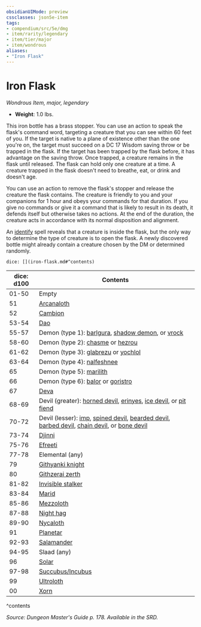 ```yaml
---
obsidianUIMode: preview
cssclasses: json5e-item
tags:
- compendium/src/5e/dmg
- item/rarity/legendary
- item/tier/major
- item/wondrous
aliases: 
- "Iron Flask"
---
```

# Iron Flask
*Wondrous Item, major, legendary*  

- **Weight**: 1.0 lbs.

This iron bottle has a brass stopper. You can use an action to speak the flask's command word, targeting a creature that you can see within 60 feet of you. If the target is native to a plane of existence other than the one you're on, the target must succeed on a DC 17 Wisdom saving throw or be trapped in the flask. If the target has been trapped by the flask before, it has advantage on the saving throw. Once trapped, a creature remains in the flask until released. The flask can hold only one creature at a time. A creature trapped in the flask doesn't need to breathe, eat, or drink and doesn't age.

You can use an action to remove the flask's stopper and release the creature the flask contains. The creature is friendly to you and your companions for 1 hour and obeys your commands for that duration. If you give no commands or give it a command that is likely to result in its death, it defends itself but otherwise takes no actions. At the end of the duration, the creature acts in accordance with its normal disposition and alignment.

An [identify](identify.md) spell reveals that a creature is inside the flask, but the only way to determine the type of creature is to open the flask. A newly discovered bottle might already contain a creature chosen by the DM or determined randomly.

`dice: [](iron-flask.md#^contents)`

| dice: d100 | Contents |
|------------|----------|
| 01-50 | Empty |
| 51 | [Arcanaloth](arcanaloth.md) |
| 52 | [Cambion](cambion.md) |
| 53-54 | [Dao](dao.md) |
| 55-57 | Demon (type 1): [barlgura](barlgura.md), [shadow demon](shadow-demon.md), or [vrock](vrock.md) |
| 58-60 | Demon (type 2): [chasme](chasme.md) or [hezrou](hezrou.md) |
| 61-62 | Demon (type 3): [glabrezu](glabrezu.md) or [yochlol](yochlol.md) |
| 63-64 | Demon (type 4): [nalfeshnee](nalfeshnee.md) |
| 65 | Demon (type 5): [marilith](marilith.md) |
| 66 | Demon (type 6): [balor](balor.md) or [goristro](goristro.md) |
| 67 | [Deva](deva.md) |
| 68-69 | Devil (greater): [horned devil](horned-devil.md), [erinyes](erinyes.md), [ice devil](ice-devil.md), or [pit fiend](pit-fiend.md) |
| 70-72 | Devil (lesser): [imp](imp.md), [spined devil](spined-devil.md), [bearded devil](bearded-devil.md), [barbed devil](barbed-devil.md), [chain devil](chain-devil.md), or [bone devil](bone-devil.md) |
| 73-74 | [Djinni](djinni.md) |
| 75-76 | [Efreeti](efreeti.md) |
| 77-78 | Elemental (any) |
| 79 | [Githyanki knight](githyanki-knight.md) |
| 80 | [Githzerai zerth](githzerai-zerth.md) |
| 81-82 | [Invisible stalker](invisible-stalker.md) |
| 83-84 | [Marid](marid.md) |
| 85-86 | [Mezzoloth](mezzoloth.md) |
| 87-88 | [Night hag](z_published%20files/2.%20Mechanics/compendium/bestiary/fiend/night-hag.md) |
| 89-90 | [Nycaloth](nycaloth.md) |
| 91 | [Planetar](planetar.md) |
| 92-93 | [Salamander](salamander.md) |
| 94-95 | Slaad (any) |
| 96 | [Solar](solar.md) |
| 97-98 | [Succubus/Incubus](succubus.md) |
| 99 | [Ultroloth](ultroloth.md) |
| 00 | [Xorn](xorn.md) |
^contents

*Source: Dungeon Master's Guide p. 178. Available in the SRD.*